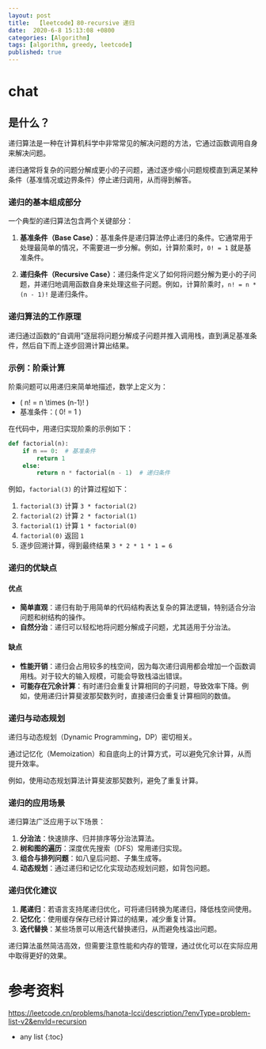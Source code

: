 ```yaml
---
layout: post
title:  【leetcode】80-recursive 递归
date:  2020-6-8 15:13:08 +0800
categories: [Algorithm]
tags: [algorithm, greedy, leetcode]
published: true
---
```


# chat

## 是什么？

递归算法是一种在计算机科学中非常常见的解决问题的方法，它通过函数调用自身来解决问题。

递归通常将复杂的问题分解成更小的子问题，通过逐步缩小问题规模直到满足某种条件（基准情况或边界条件）停止递归调用，从而得到解答。

### 递归的基本组成部分
一个典型的递归算法包含两个关键部分：

1. **基准条件（Base Case）**：基准条件是递归算法停止递归的条件。它通常用于处理最简单的情况，不需要进一步分解。例如，计算阶乘时，`0! = 1` 就是基准条件。
  
2. **递归条件（Recursive Case）**：递归条件定义了如何将问题分解为更小的子问题，并递归地调用函数自身来处理这些子问题。例如，计算阶乘时，`n! = n * (n - 1)!` 是递归条件。

### 递归算法的工作原理
递归通过函数的“自调用”逐层将问题分解成子问题并推入调用栈，直到满足基准条件，然后自下而上逐步回溯计算出结果。

### 示例：阶乘计算
阶乘问题可以用递归来简单地描述，数学上定义为：
- \( n! = n \times (n-1)! \)
- 基准条件：\( 0! = 1 \)

在代码中，用递归实现阶乘的示例如下：

```python
def factorial(n):
    if n == 0:  # 基准条件
        return 1
    else:
        return n * factorial(n - 1)  # 递归条件
```

例如，`factorial(3)` 的计算过程如下：
1. `factorial(3)` 计算 `3 * factorial(2)`
2. `factorial(2)` 计算 `2 * factorial(1)`
3. `factorial(1)` 计算 `1 * factorial(0)`
4. `factorial(0)` 返回 `1`
5. 逐步回溯计算，得到最终结果 `3 * 2 * 1 * 1 = 6`

### 递归的优缺点
#### 优点
- **简单直观**：递归有助于用简单的代码结构表达复杂的算法逻辑，特别适合分治问题和树结构的操作。
- **自然分治**：递归可以轻松地将问题分解成子问题，尤其适用于分治法。

#### 缺点
- **性能开销**：递归会占用较多的栈空间，因为每次递归调用都会增加一个函数调用栈。对于较大的输入规模，可能会导致栈溢出错误。
- **可能存在冗余计算**：有时递归会重复计算相同的子问题，导致效率下降。例如，使用递归计算斐波那契数列时，直接递归会重复计算相同的数值。

### 递归与动态规划

递归与动态规划（Dynamic Programming，DP）密切相关。

通过记忆化（Memoization）和自底向上的计算方式，可以避免冗余计算，从而提升效率。

例如，使用动态规划算法计算斐波那契数列，避免了重复计算。

### 递归的应用场景
递归算法广泛应用于以下场景：

1. **分治法**：快速排序、归并排序等分治法算法。
2. **树和图的遍历**：深度优先搜索（DFS）常用递归实现。
3. **组合与排列问题**：如八皇后问题、子集生成等。
4. **动态规划**：通过递归和记忆化实现动态规划问题，如背包问题。

### 递归优化建议
1. **尾递归**：若语言支持尾递归优化，可将递归转换为尾递归，降低栈空间使用。
2. **记忆化**：使用缓存保存已经计算过的结果，减少重复计算。
3. **迭代替换**：某些场景可以用迭代替换递归，从而避免栈溢出问题。

递归算法虽然简洁高效，但需要注意性能和内存的管理，通过优化可以在实际应用中取得更好的效果。

# 参考资料

https://leetcode.cn/problems/hanota-lcci/description/?envType=problem-list-v2&envId=recursion

* any list
{:toc}